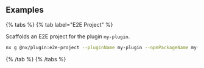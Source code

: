 ## Examples

{% tabs %}
{% tab label="E2E Project" %}

Scaffolds an E2E project for the plugin `my-plugin`.

```bash
nx g @nx/plugin:e2e-project --pluginName my-plugin --npmPackageName my-plugin --pluginOutputPath dist/my-plugin
```

{% /tab %}
{% /tabs %}
